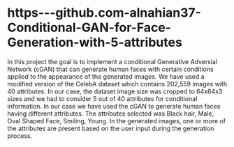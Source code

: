 # https---github.com-alnahian37-Conditional-GAN-for-Face-Generation-with-5-attributes
In this project the goal is to implement a conditional Generative Adversial Network (cGAN) that can generate human faces with certain conditions applied to the appearance of the generated images. We have used a modified version of the CelebA dataset which contains 202,559 images with 40 attributes. In our case, the dataset image size was cropped to 64x64x3 sizes and we had to consider 5 out of 40 attributes for conditional information.
In our case we have used the cGAN to generate human faces having different attributes. The attributes selected was Black hair, Male, Oval Shaped Face, Smiling, Young. In the generated images, one or more of the attributes are present based on the user input during the generation process.
